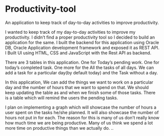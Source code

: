 # Productivity-tool
An application to keep track of day-to-day activities to improve productivity.

I wanted to keep track of my day-to-day activities to improve my productivity. I didn’t find a proper productivity tool so I decided to build an application for the same. I built the backend for this application using Oracle DB, Oracle Application development framework and exposed it as REST API. I Built UI using HTML, CSS and JavaScript with the Rest API as backend. 

There are 3 tables in this application. One for Today’s pending work. One for today’s completed task. One more for the All the tasks of all days. We can add a task for a particular day(by default today) and the Task without a day.

In this application, We can add the things we want to work on a particular day and the number of hours that we want to spend on that. We should keep updating the table as and when we finish some of those tasks. There is a table which will remind the users the pending tasks. 

I plan on implementing a graph which will showcase the number of hours a user spent on the tasks he/she planned. It will also showcase the number of hours not put in for each. The reason for this is many of us don’t really know how much time we are being productive. Many of us think we spend a lot more time on productive things than we actually do.
..
